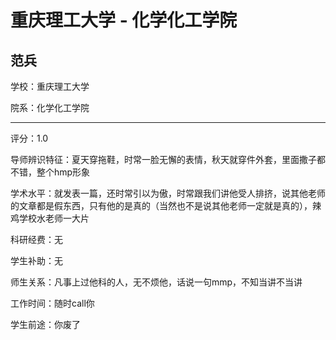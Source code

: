 # 重庆理工大学 - 化学化工学院

## 范兵

学校：重庆理工大学

院系：化学化工学院

* * *

评分：1.0

导师辨识特征：夏天穿拖鞋，时常一脸无懈的表情，秋天就穿件外套，里面撒子都不错，整个hmp形象

学术水平：就发表一篇，还时常引以为傲，时常跟我们讲他受人排挤，说其他老师的文章都是假东西，只有他的是真的（当然也不是说其他老师一定就是真的），辣鸡学校水老师一大片

科研经费：无

学生补助：无

师生关系：凡事上过他科的人，无不烦他，话说一句mmp，不知当讲不当讲

工作时间：随时call你

学生前途：你废了